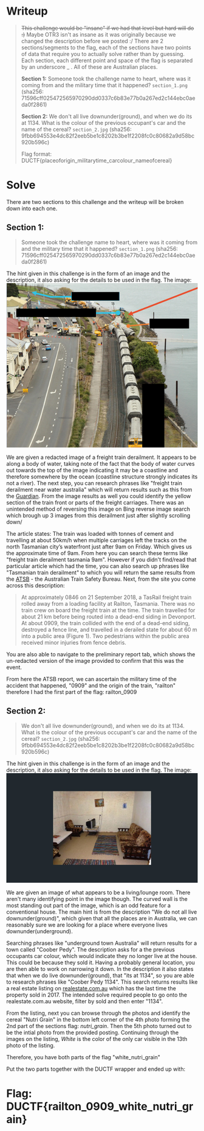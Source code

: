# Writeup

>~~This challenge would be "insane" if we had that level but hard will do :)~~ Maybe OTR3 isn't as insane as it was originally because we changed the description before we posted :/
>There are 2 sections/segments to the flag, each of the sections have two points of data that require you to actually solve rather than by guessing. Each section, each different point and space of the flag is separated by an underscore _ . All of these are Australian places.
>
>**Section 1:**
>Someone took the challenge name to heart, where was it coming from and the military time that it happened?
>`section_1.png` (sha256: 71596cff025472565970290dd0337c6b83e77b0a267ed2c144ebc0aeda0f2861)
>
>**Section 2:**
>We don't all live downunder(ground), and when we do its at 1134. What is the colour of the previous occupant's car and the name of the cereal?
>`section_2.jpg` (sha256: 9fbb694553e4dc82f2eeb5be1c8202b3be1f2208fc0c80682a9d58bc920b596c)
>
>Flag format: DUCTF{placeoforigin_militarytime_carcolour_nameofcereal} 

# Solve

There are two sections to this challenge and the writeup will be broken down into each one.

## Section 1:
>Someone took the challenge name to heart, where was it coming from and the military time that it happened?
>`section_1.png` (sha256: 71596cff025472565970290dd0337c6b83e77b0a267ed2c144ebc0aeda0f2861)

The hint given in this challenge is in the form of an image and the description, it also asking for the details to be used in the flag. The image:
![](./challenge/section_1.png)

We are given a redacted image of a freight train derailment. It appears to be along a body of water, taking note of the fact that the body of water curves out towards the top of the image indicating it may be a coastline and therefore somewhere by the ocean (coastline structure strongly indicates its not a river). The next step, you can research phrases like "freight train derailment near water australia" which will return results such as this from the [Guardian](https://www.theguardian.com/australia-news/2018/sep/21/pair-hurt-after-runaway-driverless-freight-train-derailed-in-tasmania). From the image results as well you could identify the yellow section of the train front or parts of the freight carriages. There was an unintended method of reversing this image on Bing reverse image search which brough up 3 images from this derailment just after slightly scrolling down/

The article states: The train was loaded with tonnes of cement and travelling at about 50km/h when multiple carriages left the tracks on the north Tasmanian city’s waterfront just after 9am on Friday. Which gives us the approximate time of 9am. From here you can search these terms like "freight train derailment tasmania 9am". However if you didn't find/read that particular article which had the time, you can also search up phrases like "Tasmanian train derailment" to which you will return the same results from the [ATSB](https://www.atsb.gov.au/publications/investigation_reports/2018/rair/ro-2018-014/) - the Australian Train Safety Bureau. Next, from the site you come across this description:

> At approximately 0846 on 21 September 2018, a TasRail freight train rolled away from a loading facility at Railton, Tasmania. There was no train crew on board the freight train at the time. The train travelled for about 21 km before being routed into a dead-end siding in Devonport. 
> At about 0909, the train collided with the end of a dead-end siding, destroyed a fence line, and travelled in a derailed state for about 60 m into a public area (Figure 1). Two pedestrians within the public area received minor injuries from fence debris.

You are also able to navigate to the preliminary report tab, which shows the un-redacted version of the image provided to confirm that this was the event.

From here the ATSB report, we can ascertain the military time of the accident that happened, "0909" and the origin of the train, "railton" therefore I had the first part of the flag: railton_0909

## Section 2:
>We don't all live downunder(ground), and when we do its at 1134. What is the colour of the previous occupant's car and the name of the cereal?
>`section_2.jpg` (sha256: 9fbb694553e4dc82f2eeb5be1c8202b3be1f2208fc0c80682a9d58bc920b596c)

The hint given in this challenge is in the form of an image and the description, it also asking for the details to be used in the flag. The image:
![](./challenge/section_2.jpg)

We are given an image of what appears to be a living/lounge room. There aren't many identifying point in the image though. The curved wall is the most standing out part of the image, which is an odd feature for a conventional house. The main hint is from the description "We do not all live downunder(ground)", which given that all the places are in Australia, we can reasonably sure we are looking for a place where everyone lives downunder(underground).

Searching phrases like "underground town Australia" will return results for a town called "Coober Pedy". The description asks for a the previous occupants car colour, which would indicate they no longer live at the house. This could be because they sold it. Having a probably general location, you are then able to work on narrowing it down. In the description it also states that when we do live downunder(ground), that "its at 1134",  so you are able to research phrases like "Coober Pedy 1134". This search returns results like a real estate listing on [realestate.com.au](https://www.realestate.com.au/sold/property-house-sa-coober+pedy-117234243) which has the last time the property sold in 2017.
The intended solve required people to go onto the realestate.com.au website, filter by sold and then enter "1134". 

From the listing, next you can browse through the photos and identify the cereal "Nutri Grain" in the bottom left corner of the 4th photo forming the 2nd part of the sections flag: *nutri_grain*. Then the 5th photo turned out to be the intial photo from the provided posting. Continuing through the images on the listing, *White* is the color of the only car visible in the 13th photo of the listing.

Therefore, you have both parts of the flag "white_nutri_grain"

Put the two parts together with the DUCTF wrapper and ended up with:
# Flag:  DUCTF{railton_0909_white_nutri_grain}

